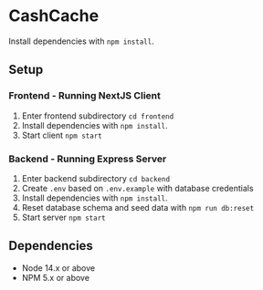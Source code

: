 # CashCache

Install dependencies with `npm install`.

## Setup

### Frontend - Running NextJS Client

1. Enter frontend subdirectory `cd frontend`
2. Install dependencies with `npm install`.
3. Start client `npm start`

### Backend - Running Express Server

1. Enter backend subdirectory `cd backend`
2. Create `.env` based on `.env.example` with database credentials
3. Install dependencies with `npm install`.
4. Reset database schema and seed data with `npm run db:reset`
5. Start server `npm start`

## Dependencies

- Node 14.x or above
- NPM 5.x or above